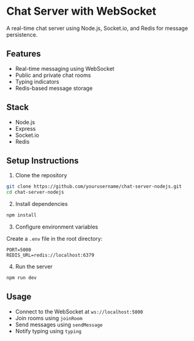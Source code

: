 # Chat Server with WebSocket

A real-time chat server using Node.js, Socket.io, and Redis for message persistence.

## Features

- Real-time messaging using WebSocket
- Public and private chat rooms
- Typing indicators
- Redis-based message storage

## Stack

- Node.js
- Express
- Socket.io
- Redis

## Setup Instructions

1. Clone the repository

```bash
git clone https://github.com/yourusername/chat-server-nodejs.git
cd chat-server-nodejs
```

2. Install dependencies

```bash
npm install
```

3. Configure environment variables

Create a `.env` file in the root directory:

```env
PORT=5000
REDIS_URL=redis://localhost:6379
```

4. Run the server

```bash
npm run dev
```

## Usage

- Connect to the WebSocket at `ws://localhost:5000`
- Join rooms using `joinRoom`
- Send messages using `sendMessage`
- Notify typing using `typing`
